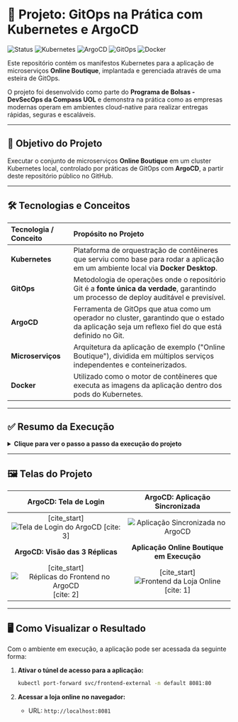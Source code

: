 # 🚀 Projeto: GitOps na Prática com Kubernetes e ArgoCD

![Status](https://img.shields.io/badge/status-concluído-green)
![Kubernetes](https://img.shields.io/badge/Kubernetes-326CE5?logo=kubernetes&logoColor=white)
![ArgoCD](https://img.shields.io/badge/ArgoCD-EF7B4D?logo=argo&logoColor=white)
![GitOps](https://img.shields.io/badge/GitOps-Declarativo-blueviolet)
![Docker](https://img.shields.io/badge/Docker-2496ED?logo=docker&logoColor=white)

Este repositório contém os manifestos Kubernetes para a aplicação de microserviços **Online Boutique**, implantada e gerenciada através de uma esteira de GitOps.

O projeto foi desenvolvido como parte do **Programa de Bolsas - DevSecOps da Compass UOL** e demonstra na prática como as empresas modernas operam em ambientes cloud-native para realizar entregas rápidas, seguras e escaláveis.

---

## 🎯 Objetivo do Projeto

Executar o conjunto de microserviços **Online Boutique** em um cluster Kubernetes local, controlado por práticas de GitOps com **ArgoCD**, a partir deste repositório público no GitHub.

---

## 🛠️ Tecnologias e Conceitos

| Tecnologia / Conceito | Propósito no Projeto |
| :-------------------- | :--------------------------------------------------------------------------------------------------------------------------------------------- |
| **Kubernetes** | Plataforma de orquestração de contêineres que serviu como base para rodar a aplicação em um ambiente local via **Docker Desktop**.                  |
| **GitOps** | Metodologia de operações onde o repositório Git é a **fonte única da verdade**, garantindo um processo de deploy auditável e previsível.        |
| **ArgoCD** | Ferramenta de GitOps que atua como um operador no cluster, garantindo que o estado da aplicação seja um reflexo fiel do que está definido no Git. |
| **Microserviços** | Arquitetura da aplicação de exemplo ("Online Boutique"), dividida em múltiplos serviços independentes e conteinerizados.                       |
| **Docker** | Utilizado como o motor de contêineres que executa as imagens da aplicação dentro dos pods do Kubernetes.                                       |

---

## ✅ Resumo da Execução

<details>
<summary><strong>Clique para ver o passo a passo da execução do projeto</strong></summary>

1.  **Configuração do Ambiente:**
    - Um cluster Kubernetes foi inicializado localmente utilizando o **Docker Desktop**.
    - O `kubectl` foi configurado para se comunicar com o cluster.

2.  **Criação da Fonte da Verdade:**
    - Este repositório Git foi criado para hospedar os manifestos da aplicação.
    - O manifesto da aplicação "Online Boutique" foi adicionado à pasta `k8s/`.

3.  **Instalação do ArgoCD:**
    - O ArgoCD foi instalado no cluster através do comando `kubectl apply`.
    - O acesso à sua interface gráfica foi liberado localmente via `port-forward`.

4.  **Deploy Automatizado via GitOps:**
    - Um "App" foi criado no ArgoCD, conectando este repositório ao cluster local.
    - Ao estabelecer a conexão, o ArgoCD iniciou a sincronização automática, lendo o manifesto `online-boutique.yaml` e comandando o Kubernetes para criar todos os microserviços da aplicação.

5.  **Escalabilidade (Etapa Opcional):**
    - O `Deployment` do `frontend` foi customizado e escalado para **3 réplicas**.
    - A mudança foi feita no arquivo YAML, enviada ao Git, e o ArgoCD automaticamente ajustou o número de pods no cluster.

</details>

---

## 🖼️ Telas do Projeto

| ArgoCD: Tela de Login | ArgoCD: Aplicação Sincronizada |
| :---: | :---: |
| [cite_start]![Tela de Login do ArgoCD](docs/images/argocd-login.jpg) [cite: 3] | ![Aplicação Sincronizada no ArgoCD](docs/images/argocd-app-synced.png) |
| **ArgoCD: Visão das 3 Réplicas** | **Aplicação Online Boutique em Execução** |
| [cite_start]![Réplicas do Frontend no ArgoCD](docs/images/argocd-replicas-view.png) [cite: 2] | [cite_start]![Frontend da Loja Online](docs/images/online-boutique-frontend.jpg) [cite: 1] |

---

## 🖥️ Como Visualizar o Resultado

Com o ambiente em execução, a aplicação pode ser acessada da seguinte forma:

1.  **Ativar o túnel de acesso para a aplicação:**
    ```bash
    kubectl port-forward svc/frontend-external -n default 8081:80
    ```

2.  **Acessar a loja online no navegador:**
    - URL: `http://localhost:8081`
